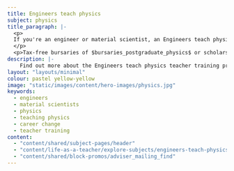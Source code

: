 ```yaml
---
title: Engineers teach physics
subject: physics
title_paragraph: |-
  <p>
  If you're an engineer or material scientist, an Engineers teach physics initial teacher training course could be a great start to your teaching journey. By getting into the classroom, you could use your skills and passion to inspire the next generation. 
  </p>
  <p>Tax-free bursaries of $bursaries_postgraduate_physics$ or scholarships of $scholarships_physics$ are available for eligible trainee physics teachers.</p>
description: |-
    Find out more about the Engineers teach physics teacher training programme for engineers and material scientists who want to teach physics.
layout: "layouts/minimal"
colour: pastel yellow-yellow
image: "static/images/content/hero-images/physics.jpg"
keywords:
  - engineers
  - material scientists
  - physics
  - teaching physics
  - career change
  - teacher training
content:
  - "content/shared/subject-pages/header"
  - "content/life-as-a-teacher/explore-subjects/engineers-teach-physics/article"
  - "content/shared/block-promos/adviser_mailing_find"
---
```



